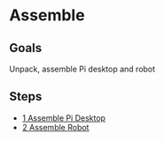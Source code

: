 # Assemble

## Goals
Unpack, assemble Pi desktop and robot

## Steps
- [1 Assemble Pi Desktop](1-AssembleDesktop.md)
- [2 Assemble Robot](2-AssembleRobot.md)

